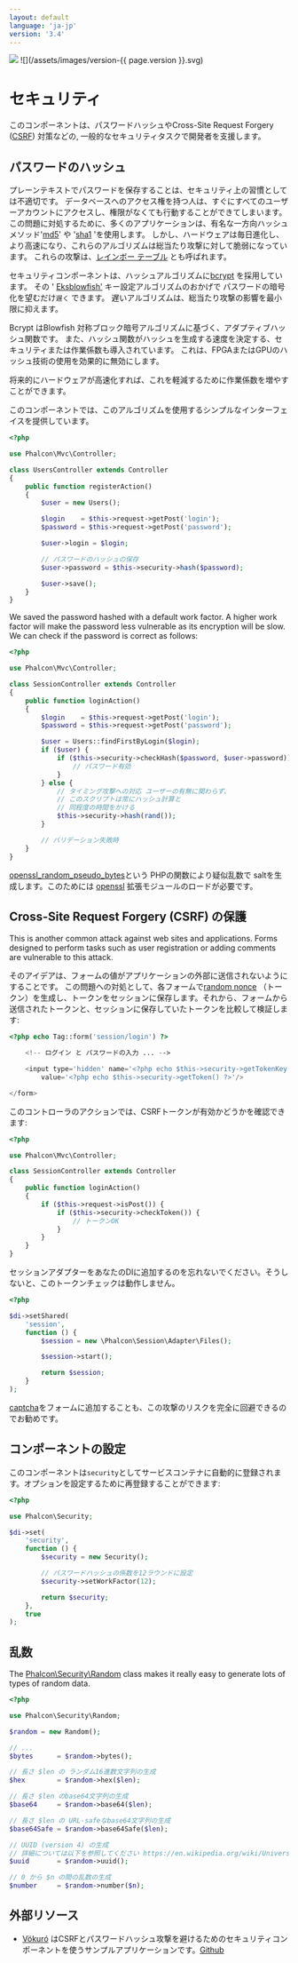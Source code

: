 ```yaml
---
layout: default
language: 'ja-jp'
version: '3.4'
---
```

![](/assets/images/document-status-stable-success.svg) ![](/assets/images/version-{{ page.version }}.svg)
<a name='overview'></a>

# セキュリティ

このコンポーネントは、パスワードハッシュやCross-Site Request Forgery ([CSRF](https://en.wikipedia.org/wiki/Cross-site_request_forgery)) 対策などの, 一般的なセキュリティタスクで開発者を支援します。

<a name='hashing'></a>

## パスワードのハッシュ

プレーンテキストでパスワードを保存することは、セキュリティ上の習慣としては不適切です。 データベースへのアクセス権を持つ人は、すぐにすべてのユーザーアカウントにアクセスし、権限がなくても行動することができてしまいます。 この問題に対処するために、多くのアプリケーションは、有名な一方向ハッシュ メソッド'[md5](http://php.net/manual/en/function.md5.php)' や '[sha1](http://php.net/manual/en/function.sha1.php) 'を使用します。 しかし、ハードウェアは毎日進化し、より高速になり、これらのアルゴリズムは総当たり攻撃に対して脆弱になっています。 これらの攻撃は、[レインボー テーブル](http://en.wikipedia.org/wiki/Rainbow_table) とも呼ばれます。

セキュリティコンポーネントは、ハッシュアルゴリズムに[bcrypt](http://en.wikipedia.org/wiki/Bcrypt) を採用しています。 その ' [Eksblowfish'](http://en.wikipedia.org/wiki/Bcrypt#Algorithm) キー設定アルゴリズムのおかげで パスワードの暗号化を望むだけ`遅く` できます。 遅いアルゴリズムは、総当たり攻撃の影響を最小限に抑えます。

Bcrypt はBlowfish 対称ブロック暗号アルゴリズムに基づく、アダプティブハッシュ関数です。 また、ハッシュ関数がハッシュを生成する速度を決定する、セキュリティまたは作業係数も導入されています。 これは、FPGAまたはGPUのハッシュ技術の使用を効果的に無効にします。

将来的にハードウェアが高速化すれば、これを軽減するために作業係数を増やすことができます。

このコンポーネントでは、このアルゴリズムを使用するシンプルなインターフェイスを提供しています。

```php
<?php

use Phalcon\Mvc\Controller;

class UsersController extends Controller
{
    public function registerAction()
    {
        $user = new Users();

        $login    = $this->request->getPost('login');
        $password = $this->request->getPost('password');

        $user->login = $login;

        // パスワードのハッシュの保存
        $user->password = $this->security->hash($password);

        $user->save();
    }
}
```

We saved the password hashed with a default work factor. A higher work factor will make the password less vulnerable as its encryption will be slow. We can check if the password is correct as follows:

```php
<?php

use Phalcon\Mvc\Controller;

class SessionController extends Controller
{
    public function loginAction()
    {
        $login    = $this->request->getPost('login');
        $password = $this->request->getPost('password');

        $user = Users::findFirstByLogin($login);
        if ($user) {
            if ($this->security->checkHash($password, $user->password)) {
                // パスワード有効
            }
        } else {
            // タイミング攻撃への対応 ユーザーの有無に関わらず、
            // このスクリプトは常にハッシュ計算と
            // 同程度の時間をかける
            $this->security->hash(rand());
        }

        // バリデーション失敗時
    }
}
```

[openssl_random_pseudo_bytes](http://php.net/manual/en/function.openssl-random-pseudo-bytes.php)という PHPの関数により疑似乱数で saltを生成します。このためには [openssl](http://php.net/manual/en/book.openssl.php) 拡張モジュールのロードが必要です。

<a name='csrf'></a>

## Cross-Site Request Forgery (CSRF) の保護

This is another common attack against web sites and applications. Forms designed to perform tasks such as user registration or adding comments are vulnerable to this attack.

そのアイデアは、フォームの値がアプリケーションの外部に送信されないようにすることです。 この問題への対処として、各フォームで[random nonce](http://en.wikipedia.org/wiki/Cryptographic_nonce) （トークン）を生成し、トークンをセッションに保存します。それから、フォームから送信されたトークンと、セッションに保存していたトークンを比較して検証します: 

```php
<?php echo Tag::form('session/login') ?>

    <!-- ログイン と パスワードの入力 ... -->

    <input type='hidden' name='<?php echo $this->security->getTokenKey() ?>'
        value='<?php echo $this->security->getToken() ?>'/>

</form>
```

このコントローラのアクションでは、CSRFトークンが有効かどうかを確認できます:

```php
<?php

use Phalcon\Mvc\Controller;

class SessionController extends Controller
{
    public function loginAction()
    {
        if ($this->request->isPost()) {
            if ($this->security->checkToken()) {
                // トークンOK
            }
        }
    }
}
```

セッションアダプターをあなたのDIに追加するのを忘れないでください。そうしないと、このトークンチェックは動作しません。

```php
<?php

$di->setShared(
    'session',
    function () {
        $session = new \Phalcon\Session\Adapter\Files();

        $session->start();

        return $session;
    }
);
```

[captcha](http://www.google.com/recaptcha)をフォームに追加することも、この攻撃のリスクを完全に回避できるのでお勧めです。

<a name='setup'></a>

## コンポーネントの設定

このコンポーネントは`security`としてサービスコンテナに自動的に登録されます。オプションを設定するために再登録することができます:

```php
<?php

use Phalcon\Security;

$di->set(
    'security',
    function () {
        $security = new Security();

        // パスワードハッシュの係数を12ラウンドに設定
        $security->setWorkFactor(12);

        return $security;
    },
    true
);
```

<a name='random'></a>

## 乱数

The [Phalcon\Security\Random](api/Phalcon_Security) class makes it really easy to generate lots of types of random data.

```php
<?php

use Phalcon\Security\Random;

$random = new Random();

// ...
$bytes      = $random->bytes();

// 長さ $len の ランダム16進数文字列の生成
$hex        = $random->hex($len);

// 長さ $len のbase64文字列の生成
$base64     = $random->base64($len);

// 長さ $len の URL-safeなbase64文字列の生成
$base64Safe = $random->base64Safe($len);

// UUID (version 4) の生成
// 詳細については以下を参照してください https://en.wikipedia.org/wiki/Universally_unique_identifier
$uuid       = $random->uuid();

// 0 から $n の間の乱数の生成
$number     = $random->number($n);
```

<a name='resources'></a>

## 外部リソース

* [Vökuró](https://github.com/phalcon/vokuro) はCSRFとパスワードハッシュ攻撃を避けるためのセキュリティコンポーネントを使うサンプルアプリケーションです。[Github](https://github.com/phalcon/vokuro)